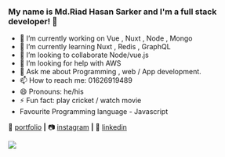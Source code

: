 ### My name is Md.Riad Hasan Sarker and I'm a full stack developer!  👋


- 🔭 I’m currently working on Vue , Nuxt , Node , Mongo
- 🌱 I’m currently learning Nuxt , Redis , GraphQL
- 👯 I’m looking to collaborate Node/vue.js
- 🤔 I’m looking for help with AWS
- 💬 Ask me about Programming , web / App development.
- 📫 How to reach me:  01626919489
- 😄 Pronouns: he/his
- ⚡ Fun fact: play cricket / watch movie
- Favourite Programming language - Javascript


🏡 [portfolio][portfolio] **|** 
📷 [instagram][instagram] **|** 
👔 [linkedin][linkedin]


[portfolio]: https://rothi.unaux.com
[instagram]: https://www.instagram.com/hasan_rothi/
[linkedin]: https://www.linkedin.com/in/md-riad-hasan-sarker-rothi-02289a142/


<img src="https://github-readme-stats.vercel.app/api?username=HasanRothi&&show_icons=true&title_color=ffffff&icon_color=bb2acf&text_color=daf7dc&bg_color=60a3bc" />
